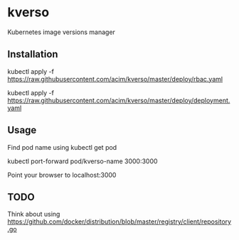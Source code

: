 # kverso

Kubernetes image versions manager

## Installation

kubectl apply -f https://raw.githubusercontent.com/acim/kverso/master/deploy/rbac.yaml

kubectl apply -f https://raw.githubusercontent.com/acim/kverso/master/deploy/deployment.yaml

## Usage

Find pod name using kubectl get pod

kubectl port-forward pod/kverso-name 3000:3000

Point your browser to localhost:3000

## TODO

Think about using https://github.com/docker/distribution/blob/master/registry/client/repository.go